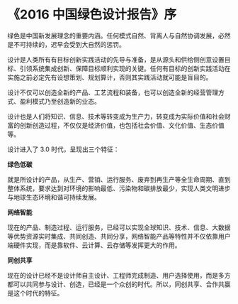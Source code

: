 # 《2016 中国绿色设计报告》序

绿色是中国新发展理念的重要内涵。任何模式自然、背离人与自然协调发展，必然是不可持续的，迟早会受到大自然的惩罚。

设计是人类所有有目标创新实践活动的先导与准备，是从源头和供给侧创意设置目标、引领系统集成创新、保障目标顺利实现的关键。任何有目标的创新实践活动在实施之前必定先有设想策划、规划算计，否则其实践活动就可能是盲目的。

设计不仅可以创造全新的产品、工艺流程和装备，也可以创造全新的经营管理方式、盈利模式乃至创造新的业态。

设计也是人们将知识、信息、技术等转变成为生产力，转变成为实际价值和社会财富的创新创造过程，不仅仅是经济价值，也包括社会价值、文化价值、生态价值等。

设计进入了 3.0 时代，呈现出三个特征：

**绿色低碳**

就是所设计的产品，从生产、营销、运行服务、废弃到再生产等全生命周期、直到整体系统，要求达到对环境的影响最低、污染物和碳排放最少，实现人类文明进步与地球生态环境和谐可持续发展。

**网络智能**

现在的产品、制造过程、运行服务，已经可以实现全球知识、技术、信息、大数据等优势资源实时集成、共同创造、共同分享，网络智能产品等特性并不仅依靠用户端硬件实现，而是靠软件、云计算、云存储等发挥更大的作用。

**同创共享**

现在的设计已经不是设计师自主设计、工程师完成制造、用户选择使用，而是多方都可以共同参与设计、创造，已经是一个众创的时代。所以，同创共享、合作共赢是这个时代的特征。
